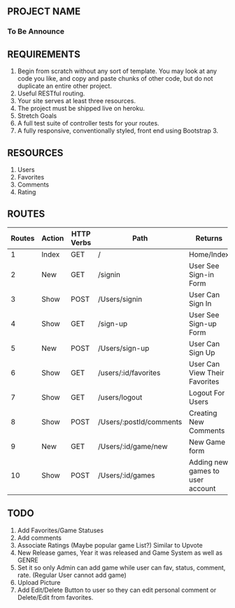 ## PROJECT NAME

### To Be Announce

## REQUIREMENTS

 1. Begin from scratch without any sort of template. You may look at any code you like, and copy and paste chunks of other code, but do not duplicate an entire other project.
 2. Useful RESTful routing.
 3. Your site serves at least three resources.
 4. The project must be shipped live on heroku.
 5. Stretch Goals
 6. A full test suite of controller tests for your routes.
 7. A fully responsive, conventionally styled, front end using Bootstrap 3.

## RESOURCES

 1. Users
 2. Favorites
 3. Comments
 4. Rating

## ROUTES

| Routes  | Action  | HTTP Verbs  | Path  | Returns  |
|---|---|---|---|---|
| 1  | Index  | GET  | /  | Home/Index  |
| 2  | New  | GET  | /signin  | User See Sign-in Form  |
| 3  | Show  | POST  | /Users/signin  | User Can Sign In  |
| 4  | Show  | GET  | /sign-up  | User See Sign-up Form  |
| 5  | New  | POST  | /Users/sign-up  | User Can Sign Up  |
| 6  | Show  | GET  | /users/:id/favorites | User Can View Their Favorites  |
| 7  | Show  | GET  | /users/logout  | Logout For Users  |
| 8  | Show  | POST  | /Users/:postId/comments  | Creating New Comments  |
| 9  | New  | GET  | /Users/:id/game/new  | New Game form  |
| 10  | Show  | POST  | /Users/:id/games  | Adding new games to user account  |



## TODO

1. Add Favorites/Game Statuses
2. Add comments
3. Associate Ratings (Maybe popular game List?) Similar to Upvote
3. New Release games, Year it was released and Game System as well as GENRE
4. Set it so only Admin can add game while user can fav, status, comment, rate. (Regular User cannot add game)
5. Upload Picture
6. Add Edit/Delete Button to user so they can edit personal comment or Delete/Edit from favorites.
